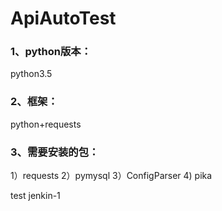 # ApiAutoTest

### 1、python版本：
python3.5

### 2、框架：
python+requests


### 3、需要安装的包：
1）requests
2）pymysql
3）ConfigParser
4) pika

test jenkin-1



